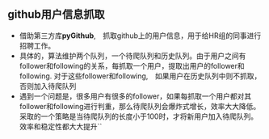 ## github用户信息抓取
 - 借助第三方库**pyGithub**,　抓取github上的用户信息，用于给HR组的同事进行招聘工作。
 - 具体的，算法维护两个队列，一个待爬队列和历史队列。由于用户之间有follower和following的关系，每抓取一个用户，提取出用户的follower和following. 对于这些follower和following,　如果用户在历史队列中则不抓取，否则加入待爬队列
 - 遇到一个问题是，很多用户有很多的follower，如果每抓取一个用户都对其follower和following进行判重，那么待爬队列会爆炸式增长，效率大大降低。采取的一个策略是当待爬队列的长度小于100时，才将新用户加入待爬队列。效率和稳定性都大大提升``
